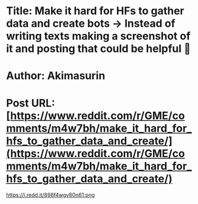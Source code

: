 # Title: Make it hard for HFs to gather data and create bots -> Instead of writing texts making a screenshot of it and posting that could be helpful 🚀
# Author: Akimasurin
# Post URL: [https://www.reddit.com/r/GME/comments/m4w7bh/make_it_hard_for_hfs_to_gather_data_and_create/](https://www.reddit.com/r/GME/comments/m4w7bh/make_it_hard_for_hfs_to_gather_data_and_create/)


https://i.redd.it/898f4wgv80n61.png